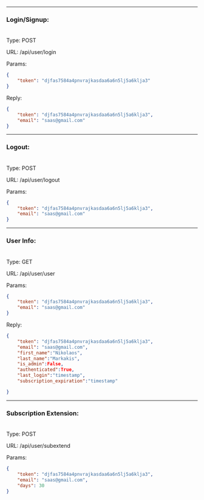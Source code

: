 
---------------------------------------------------------------------------

### Login/Signup: <br /><br />

Type: POST

URL: /api/user/login

Params: 
```json
{
	"token": "djfas7584a4pnvrajkasdaa6a6n5lj5a6klja3" 
}
```

Reply:
```json 
{    
	"token": "djfas7584a4pnvrajkasdaa6a6n5lj5a6klja3",   
	"email": "saas@gmail.com"
}
```
---------------------------------------------------------------------------

### Logout: <br /><br />

Type: POST

URL: /api/user/logout

Params: 
```json
{
	"token": "djfas7584a4pnvrajkasdaa6a6n5lj5a6klja3",   
	"email": "saas@gmail.com" 
}
```

---------------------------------------------------------------------------

### User Info: <br /><br />

Type: GET

URL: /api/user/user

Params: 
```json
{
	"token": "djfas7584a4pnvrajkasdaa6a6n5lj5a6klja3",   
	"email": "saas@gmail.com"  
}
```

Reply:
```json 
{    
	"token": "djfas7584a4pnvrajkasdaa6a6n5lj5a6klja3",   
	"email": "saas@gmail.com",
	"first_name":"Nikolaos",
	"last_name":"Markakis",
	"is_admin":False,
	"authenticated":True,
	"last_login":"timestamp",
	"subscription_expiration":"timestamp"

}
```
---------------------------------------------------------------------------

### Subscription Extension: <br /><br />

Type: POST

URL: /api/user/subextend

Params: 
```json
{
	"token": "djfas7584a4pnvrajkasdaa6a6n5lj5a6klja3",   
	"email": "saas@gmail.com",
	"days": 30
}
```
